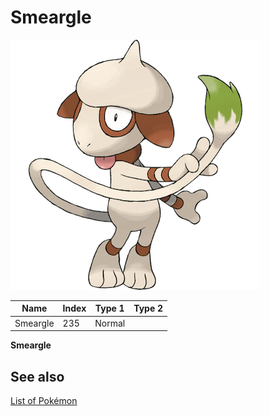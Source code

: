 # Smeargle


![Smeargle](images/235.png)

| **Name** | **Index** | **Type 1** | **Type 2** |
|----|----|----|----|
| Smeargle | 235 | Normal  |  |

**Smeargle** 

## See also

[List of Pokémon](../pokemon.md)
